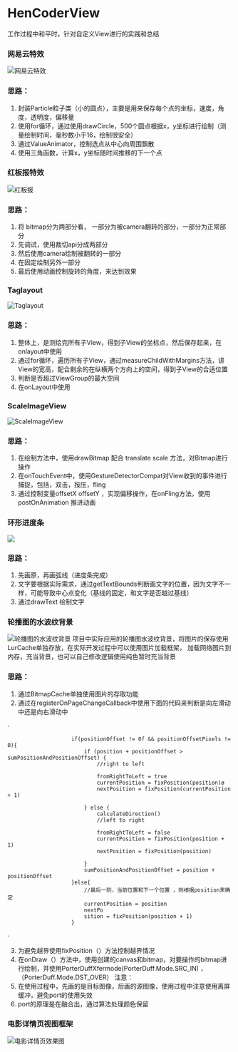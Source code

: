 # HenCoderView
工作过程中和平时，针对自定义View进行的实践和总结

### 网易云特效
![网易云特效](https://ftp.bmp.ovh/imgs/2020/11/794e1bec8869a26f.gif)

### 思路：
1. 封装Particle粒子类（小的圆点），主要是用来保存每个点的坐标，速度，角度，透明度，偏移量
2. 使用for循环，通过使用drawCircle，500个圆点根据x，y坐标进行绘制（测量绘制时间，毫秒数小于16，绘制很安全）
3. 通过ValueAnimator，控制选点从中心向周围飘散
4. 使用三角函数，计算x，y坐标随时间推移的下一个点


### 红板报特效
![红板报](https://ftp.bmp.ovh/imgs/2020/11/f81a25d05eea4d04.gif)
### 思路：
1. 将 bitmap分为两部分看， 一部分为被camera翻转的部分，一部分为正常部分
2. 先调试，使用裁切api分成两部分
3. 然后使用camera绘制被翻转的一部分
4. 在固定绘制另外一部分
5. 最后使用动画控制旋转的角度，来达到效果


### Taglayout
![Taglayout](https://ftp.bmp.ovh/imgs/2020/11/99b24a4f62fb1578.gif)
### 思路：
1. 整体上，是测绘完所有子View，得到子View的坐标点，然后保存起来，在onlayout中使用
2. 通过for循环，遍历所有子View，通过measureChildWithMargins方法，讲View的宽高，配合剩余的在纵横两个方向上的空间，得到子View的合适位置
3. 判断是否超过ViewGroup的最大空间
4. 在onLayout中使用


### ScaleImageView
![ScaleImageView](https://ftp.bmp.ovh/imgs/2020/11/e08163e6fa0f32ca.gif)
### 思路：
1. 在绘制方法中，使用drawBitmap 配合 translate  scale 方法，对Bitmap进行操作
2. 在onTouchEvent中，使用GestureDetectorCompat对View收到的事件进行捕捉，包括，双击，按压，fling
3. 通过控制变量offsetX offsetY ，实现偏移操作，在onFling方法，使用postOnAnimation 推进动画


### 环形进度条

![](https://ftp.bmp.ovh/imgs/2020/11/d518f5ad94529b68.gif)

### 思路：
1. 先画原，再画弧线（进度条完成）
2. 文字要根据实际需求，通过getTextBounds判断画文字的位置，因为文字不一样，可能导致中心点变化（基线的固定，和文字是否越过基线）
3. 通过drawText 绘制文字

### 轮播图的水波纹背景
![轮播图的水波纹背景](https://ftp.bmp.ovh/imgs/2020/11/3286b2d39b8cd13d.gif)
项目中实际应用的轮播图水波纹背景，将图片的保存使用LurCache单独存放，在实际开发过程中可以使用图片加载框架，
加载网络图片到内存，充当背景，也可以自己修改逻辑使用纯色暂时充当背景
### 思路：
1. 通过BitmapCache单独使用图片的存取功能
2. 通过在registerOnPageChangeCallback中使用下面的代码来判断是向左滑动中还是向右滑动中

·

                        if(positionOffset != 0f && positionOffsetPixels != 0){
                            if (position + positionOffset > sumPositionAndPositionOffset) {
                                //right to left
                            
                                fromRightToLeft = true
                                currentPosition = fixPosition(position)ø
                                nextPosition = fixPosition(currentPosition + 1)

                            } else {
                                calculateDirection()
                                //left to right
                              
                                fromRightToLeft = false
                                currentPosition = fixPosition(position + 1)
                                nextPosition = fixPosition(position)

                            }
                            sumPositionAndPositionOffset = position + positionOffset
                        }else{
                            //最后一刻，当前位置和下一个位置 ，则根据position来确定
                            currentPosition = position
                            nextPo
                            sition = fixPosition(position + 1)
                        }
·

3. 为避免越界使用fixPosition（）方法控制越界情况
4. 在onDraw（）方法中，使用创建的canvas和bitmap，对要操作的bitmap进行绘制，并使用PorterDuffXfermode(PorterDuff.Mode.SRC_IN) ， （PorterDuff.Mode.DST_OVER）
注意：
1. 在使用过程中，先画的是目标图像，后画的源图像，使用过程中注意使用离屏缓冲，避免port的使用失效
2. port的原理是在融合出，通过算法处理颜色保留

### 电影详情页视图框架
![电影详情页效果图](https://github.com/ZhaoSiBo/HenCoderView/blob/master/movie.gif)





